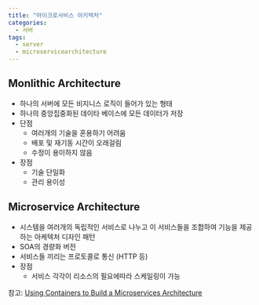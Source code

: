 ```yaml
---
title: "마이크로서비스 아키텍처"
categories:
  - 서버
tags:
  - server
  - microservicearchitecture
---
```

## Monlithic Architecture
* 하나의 서버에 모든 비지니스 로직이 들어가 있는 형태
* 하나의 중앙집중화된 데이타 베이스에 모든 데이터가 저장
* 단점
   * 여러개의 기술을 혼용하기 어려움
   * 배포 및 재기동 시간이 오래걸림
   * 수정이 용이하지 않음
* 장점
  * 기술 단일화
  * 관리 용이성


## Microservice Architecture
* 시스템을 여러개의 독립적인 서비스로 나누고 이 서비스들을 조합하여 기능을 제공하는 아케텍처 디자인 패턴
* SOA의 경량화 버전
* 서비스들 끼리는 프로토콜로 통신 (HTTP 등)
* 장점
  * 서비스 각각이 리소스의 필요에따라 스케일링이 가능


참고:
[Using Containers to Build a Microservices Architecture](https://medium.com/aws-activate-startup-blog/using-containers-to-build-a-microservices-architecture-6e1b8bacb7d1)
